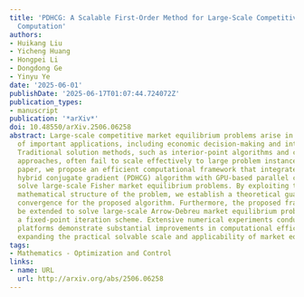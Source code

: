 ```yaml
---
title: 'PDHCG: A Scalable First-Order Method for Large-Scale Competitive Market Equilibrium
  Computation'
authors:
- Huikang Liu
- Yicheng Huang
- Hongpei Li
- Dongdong Ge
- Yinyu Ye
date: '2025-06-01'
publishDate: '2025-06-17T01:07:44.724072Z'
publication_types:
- manuscript
publication: '*arXiv*'
doi: 10.48550/arXiv.2506.06258
abstract: Large-scale competitive market equilibrium problems arise in a wide range
  of important applications, including economic decision-making and intelligent manufacturing.
  Traditional solution methods, such as interior-point algorithms and certain projection-based
  approaches, often fail to scale effectively to large problem instances. In this
  paper, we propose an efficient computational framework that integrates the primal-dual
  hybrid conjugate gradient (PDHCG) algorithm with GPU-based parallel computing to
  solve large-scale Fisher market equilibrium problems. By exploiting the underlying
  mathematical structure of the problem, we establish a theoretical guarantee of linear
  convergence for the proposed algorithm. Furthermore, the proposed framework can
  be extended to solve large-scale Arrow-Debreu market equilibrium problems through
  a fixed-point iteration scheme. Extensive numerical experiments conducted on GPU
  platforms demonstrate substantial improvements in computational efficiency, significantly
  expanding the practical solvable scale and applicability of market equilibrium models.
tags:
- Mathematics - Optimization and Control
links:
- name: URL
  url: http://arxiv.org/abs/2506.06258
---
```

